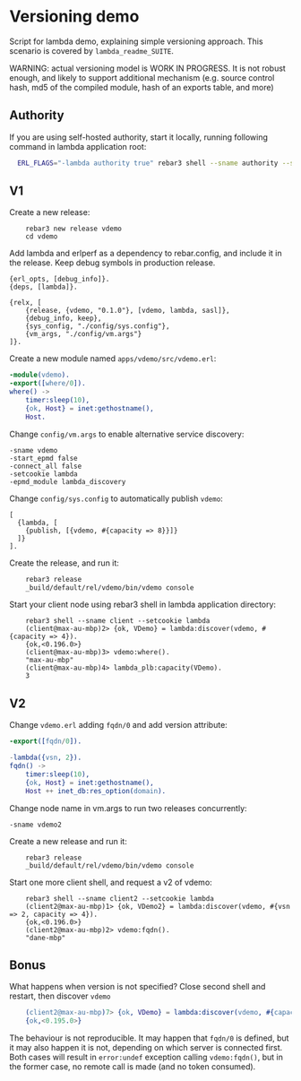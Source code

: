 # Versioning demo
Script for lambda demo, explaining simple versioning approach.
This scenario is covered by `lambda_readme_SUITE`.

WARNING: actual versioning model is WORK IN PROGRESS. It is not robust enough,
and likely to support additional mechanism (e.g. source control hash, md5 of
the compiled module, hash of an exports table, and more)

## Authority
If you are using self-hosted authority, start it locally,
running following command in lambda application root:
```bash
  ERL_FLAGS="-lambda authority true" rebar3 shell --sname authority --setcookie lambda
```

## V1
Create a new release:
```
    rebar3 new release vdemo
    cd vdemo
```

Add lambda and erlperf as a dependency to rebar.config, and include it in the release.
Keep debug symbols in production release.
```
{erl_opts, [debug_info]}.
{deps, [lambda]}.

{relx, [
    {release, {vdemo, "0.1.0"}, [vdemo, lambda, sasl]},
    {debug_info, keep},
    {sys_config, "./config/sys.config"},
    {vm_args, "./config/vm.args"}
]}.
```

Create a new module named `apps/vdemo/src/vdemo.erl`:
```erlang
-module(vdemo).
-export([where/0]).
where() ->
    timer:sleep(10),
    {ok, Host} = inet:gethostname(),
    Host.
```

Change `config/vm.args` to enable alternative service discovery:
```
-sname vdemo
-start_epmd false
-connect_all false
-setcookie lambda
-epmd_module lambda_discovery
```

Change `config/sys.config` to automatically publish `vdemo`:
```
[
  {lambda, [
    {publish, [{vdemo, #{capacity => 8}}]}
  ]}
].
```

Create the release, and run it:
```bash
    rebar3 release
    _build/default/rel/vdemo/bin/vdemo console
```

Start your client node using rebar3 shell in lambda application directory:
```
    rebar3 shell --sname client --setcookie lambda
    (client@max-au-mbp)2> {ok, VDemo} = lambda:discover(vdemo, #{capacity => 4}).
    {ok,<0.196.0>}
    (client@max-au-mbp)3> vdemo:where().
    "max-au-mbp"
    (client@max-au-mbp)4> lambda_plb:capacity(VDemo).
    3
```

## V2
Change `vdemo.erl` adding `fqdn/0` and add version attribute:
```erlang
-export([fqdn/0]).

-lambda({vsn, 2}).
fqdn() ->
    timer:sleep(10),
    {ok, Host} = inet:gethostname(),
    Host ++ inet_db:res_option(domain).
```

Change node name in vm.args to run two releases concurrently:
```
-sname vdemo2
```

Create a new release and run it:
```
    rebar3 release
    _build/default/rel/vdemo/bin/vdemo console
```

Start one more client shell, and request a v2 of vdemo:
```
    rebar3 shell --sname client2 --setcookie lambda
    (client2@max-au-mbp)1> {ok, VDemo2} = lambda:discover(vdemo, #{vsn => 2, capacity => 4}).
    {ok,<0.196.0>}
    (client2@max-au-mbp)2> vdemo:fqdn().
    "dane-mbp"
```

## Bonus
What happens when version is not specified? Close second shell and restart, then
discover `vdemo`

```erlang
    (client2@max-au-mbp)7> {ok, VDemo} = lambda:discover(vdemo, #{capacity => 4}).
    {ok,<0.195.0>}
```

The behaviour is not reproducible. It may happen that `fqdn/0` is defined, but
it may also happen it is not, depending on which server is connected first.
Both cases will result in `error:undef` exception calling `vdemo:fqdn()`,
but in the former case, no remote call is made (and no token consumed).